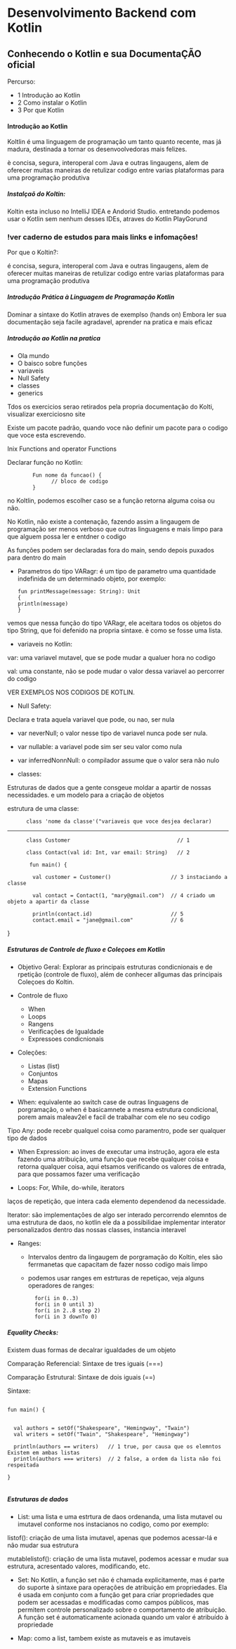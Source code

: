 
# Desenvolvimento Backend com Kotlin
## Conhecendo o Kotlin e sua DocumentaÇÃO oficial

Percurso:

- 1 Introdução ao Kotlin
- 2 Como instalar o Kotlin
- 3 Por que Kotlin

#### Introdução ao Kotlin

Koltlin é uma linguagem de programação um tanto quanto recente, mas já madura, destinada a tornar os desenvoolvedoras mais felizes.

è concisa, segura, interoperal com Java e outras lingaugens, alem de oferecer muitas maneiras de retulizar codigo entre varias plataformas para uma programação produtiva

##### Instalçaõ do Koltin:

Koltin esta incluso no IntelliJ IDEA e Andorid Studio. entretando podemos usar o Kotlin sem nenhum desses IDEs, atraves do Kotlin PlayGorund

### !ver caderno de estudos para mais links e infomações!

Por que o Koltin?:

é concisa, segura, interoperal com Java e outras lingaugens, alem de oferecer muitas maneiras de retulizar codigo entre varias plataformas para uma programação produtiva

##### Introdução Prática à Linguagem de Programação Kotlin

Dominar a sintaxe do Kotlin atraves de exemplso (hands on) Embora ler sua documentação seja facile agradavel, aprender na pratica e mais eficaz

##### Introdução ao Kotlin na pratica

- Ola mundo
- O baisco sobre funções
- variaveis
- Null Safety
- classes 
- generics

Tdos os exercicios serao retirados pela propria documentação do Kolti, visualizar exerciciosno site

Existe um pacote padrão, quando voce não definir um pacote para o codigo que voce esta escrevendo.

Inix Functions and operator Functions

Declarar função no Kotlin: 


            Fun nome da funcao() {
                  // bloco de codigo
            }

no Koltlin, podemos escolher caso se a função retorna alguma coisa ou não.

No Kotlin, não existe a contenação, fazendo assim a lingaugem de programação ser menos verboso que outras linguagens e mais limpo para que alguem possa ler e entdner o codigo

As funções podem ser declaradas fora do main, sendo depois puxados para dentro do main

* Parametros do tipo VARagr:  é um tipo de parametro uma quantidade indefinida de um determinado objeto, por exemplo: 

      fun printMessage(message: String): Unit 
      {                               
      println(message)
      }

vemos que nessa função do tipo VARagr, ele aceitara todos os objetos do tipo String, que foi defenido na propria sintaxe. è como se fosse uma lista.

* variaveis no Kotlin:

var: uma variavel mutavel, que se pode mudar a qualuer hora no codigo

val: uma constante, não se pode mudar o valor dessa variavel ao percorrer do codigo

VER EXEMPLOS NOS CODIGOS DE KOTLIN.

* Null Safety:

Declara e trata aquela variavel que pode, ou nao, ser nula

   - var neverNull; o valor nesse tipo de variavel nunca pode ser nula.

   - var nullable: a variavel pode sim ser seu valor como nula

   - var inferredNonnNull: o compilador assume que o valor sera não nulo

* classes:

Estruturas de dados que a gente consgeue moldar a apartir de nossas necessidades. e um modelo para a criação de objetos

estrutura de uma classe:

          class 'nome da classe'("variaveis que voce desjea declarar)

----


          class Customer                                  // 1

          class Contact(val id: Int, var email: String)   // 2

           fun main() {

            val customer = Customer()                   // 3 instaciando a classe
    
            val contact = Contact(1, "mary@gmail.com")  // 4 criado um objeto a apartir da classe

            println(contact.id)                         // 5
            contact.email = "jane@gmail.com"            // 6
}

##### Estruturas de Controle de fluxo e Coleçoes em Kotlin

* Objetivo Geral: Explorar as principais estruturas condicnionais e de rpetição (controle de fluxo), além de conhecer allgumas das principais Coleçoes do Koltin.

- Controle de fluxo

    - When
    - Loops
    - Rangens
    - Verificações de Igualdade
    - Expressoes condicnionais

- Coleções:
     
     - Listas (list)
     - Conjuntos
     - Mapas
     - Extension Functions


* When: equivalente ao switch case de outras linguagens de porgramação, o when é basicamnete a mesma estrutura condicional, porem amais maleav2el e facil de trabalhar com ele no seu codigo

Tipo Any: pode recebr qualquel coisa como paramentro, pode ser qualquer tipo de dados

* When Expression: ao inves de executar uma instrução, agora ele esta fazendo uma atribuição, uma função que recebe qualquer coisa e retorna qualquer coisa, aqui etsamos verificando os valores de entrada, para que possamos fazer uma verificação


* Loops: For, While, do-while, iterators

laços de repetição, que intera cada elemento dependenod da necessidade.

Iterator: são implementações de algo ser interado percorrendo elemntos de uma estrutura de daos, no kotlin ele da a possibilidae implementar interator personalizados dentro das nossas classes, instancia interavel

* Ranges:

   - Intervalos dentro da lingaugem de porgramação do Koltin, eles são ferrmanetas que capacitam de fazer nosso codigo mais limpo

   - podemos usar ranges em estrturas de repetiçao, veja alguns operadores de ranges:

           for(i in 0..3)
           for(i in 0 until 3)
           for(i in 2..8 step 2)
           for(i in 3 downTo 0)

##### Equality Checks:

Existem duas formas de decalrar igualdades de um objeto

Comparação Referencial: Sintaxe de tres iguais (===)

Comparação Estrutural: Sintaxe de dois iguais (==)

Sintaxe: 

```

fun main() {


  val authors = setOf("Shakespeare", "Hemingway", "Twain")
  val writers = setOf("Twain", "Shakespeare", "Hemingway")

  println(authors == writers)   // 1 true, por causa que os elemntos Existem em ambas listas
  println(authors === writers)  // 2 false, a ordem da lista não foi respeitada

}


```

##### Estruturas de dados

- List: uma lista e uma estrtura de daos ordenanda, uma lista mutavel ou imutavel conforme nos instacianos no codigo, como por exemplo:

listof(): criação de uma lista imutavel, apenas que podemos acessar-lá e não mudar sua estrutura

mutablelistof(): criação de uma lista mutavel, podemos acessar e mudar sua estrutura, acresentado valores, modificando, etc.


- Set: No Kotlin, a função set não é chamada explicitamente, mas é parte do suporte à sintaxe para operações de atribuição em propriedades. Ela é usada em conjunto com a função get para criar propriedades que podem ser acessadas e modificadas como campos públicos, mas permitem controle personalizado sobre o comportamento de atribuição. A função set é automaticamente acionada quando um valor é atribuído à propriedade

- Map: como a list, tambem existe as mutaveis e as imutaveis
